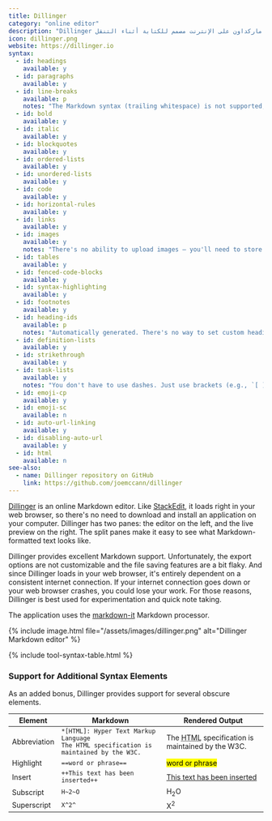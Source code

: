 ```yaml
---
title: Dillinger
category: "online editor"
description: "Dillinger هو محرر ماركداون على الإنترنت مصمم للكتابة أثناء التنقل."
icon: dillinger.png
website: https://dillinger.io
syntax:
  - id: headings
    available: y
  - id: paragraphs
    available: y
  - id: line-breaks
    available: p
    notes: "The Markdown syntax (trailing whitespace) is not supported, but you can press the Return key once to achieve the same result."
  - id: bold
    available: y
  - id: italic
    available: y
  - id: blockquotes
    available: y
  - id: ordered-lists
    available: y
  - id: unordered-lists
    available: y
  - id: code
    available: y
  - id: horizontal-rules
    available: y
  - id: links
    available: y
  - id: images
    available: y
    notes: "There's no ability to upload images — you'll need to store the images on another server."
  - id: tables
    available: y
  - id: fenced-code-blocks
    available: y
  - id: syntax-highlighting
    available: y
  - id: footnotes
    available: y
  - id: heading-ids
    available: p
    notes: "Automatically generated. There's no way to set custom heading IDs."
  - id: definition-lists
    available: y
  - id: strikethrough
    available: y
  - id: task-lists
    available: y
    notes: "You don't have to use dashes. Just use brackets (e.g., `[ ]`)."
  - id: emoji-cp
    available: y
  - id: emoji-sc
    available: n
  - id: auto-url-linking
    available: y
  - id: disabling-auto-url
    available: y
  - id: html
    available: n
see-also:
  - name: Dillinger repository on GitHub
    link: https://github.com/joemccann/dillinger
---
```


[Dillinger](https://dillinger.io) is an online Markdown editor. Like [StackEdit](/tools/stackedit/), it loads right in your web browser, so there's no need to download and install an application on your computer. Dillinger has two panes: the editor on the left, and the live preview on the right. The split panes make it easy to see what Markdown-formatted text looks like.

Dillinger provides excellent Markdown support. Unfortunately, the export options are not customizable and the file saving features are a bit flaky. And since Dillinger loads in your web browser, it's entirely dependent on a consistent internet connection. If your internet connection goes down or your web browser crashes, you could lose your work. For those reasons, Dillinger is best used for experimentation and quick note taking.

The application uses the [markdown-it](https://github.com/markdown-it/markdown-it) Markdown processor.

{% include image.html file="/assets/images/dillinger.png" alt="Dillinger Markdown editor" %}

{% include tool-syntax-table.html %}

### Support for Additional Syntax Elements

As an added bonus, Dillinger provides support for several obscure elements.

<table class="table table-bordered" style="font-size: 14px">
  <thead class="thead-light">
    <tr>
      <th>Element</th>
      <th>Markdown</th>
      <th>Rendered Output</th>
    </tr>
  </thead>
  <tbody>
    <tr>
      <td>Abbreviation</td>
      <td><code>*[HTML]: Hyper Text Markup Language</code><br>
      <code>The HTML specification is maintained by the W3C.</code></td>
      <td>The <abbr title="Hyper Text Markup Language">HTML</abbr> specification
is maintained by the W3C.</td>
    </tr>
    <tr>
      <td>Highlight</td>
      <td><code>==word or phrase==</code></td>
      <td><mark>word or phrase</mark></td>
    </tr>
    <tr>
      <td>Insert</td>
      <td><code>++This text has been inserted++</code></td>
      <td><ins>This text has been inserted</ins></td>
    </tr>
    <tr>
      <td>Subscript</td>
      <td><code>H~2~O</code></td>
      <td>H<sub>2</sub>O</td>
    </tr>
    <tr>
      <td>Superscript</td>
      <td><code>X^2^</code></td>
      <td>X<sup>2</sup></td>
    </tr>
  </tbody>
</table>
